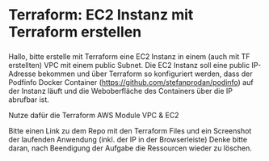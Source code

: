 ###
# Terraform: EC2 Instanz mit Terraform erstellen
###

Hallo,
bitte erstelle mit Terraform eine EC2 Instanz in einem (auch mit TF erstellten) VPC mit einem public Subnet. Die EC2 Instanz soll eine public IP-Adresse bekommen und über Terraform so konfiguriert werden, dass der Podfinfo Docker Container (https://github.com/stefanprodan/podinfo) auf der Instanz läuft und die Weboberfläche des Containers über die IP abrufbar ist.

Nutze dafür die Terraform AWS Module VPC & EC2

Bitte einen Link zu dem Repo mit den Terraform Files und ein Screenshot der laufenden Anwendung (inkl. der IP in der Browserleiste)
Denke bitte daran, nach Beendigung der Aufgabe die Ressourcen wieder zu löschen.